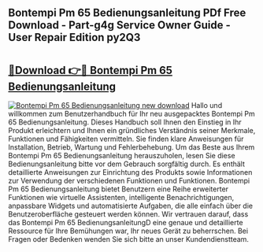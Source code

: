 ## Bontempi Pm 65 Bedienungsanleitung PDf Free Download - Part-g4g Service Owner Guide - User Repair Edition py2Q3

# <h2><a href="http://df1uh6m.blite.top/?on=Bontempi+Pm+65+Bedienungsanleitung">🔗Download 👉🔴 Bontempi Pm 65 Bedienungsanleitung</a></h2>

[![Bontempi Pm 65 Bedienungsanleitung new download](https://i.imgur.com/lujVjoI.png)](http://df1uh6m.blite.top/?on=Bontempi+Pm+65+Bedienungsanleitung)
Hallo und willkommen zum Benutzerhandbuch für Ihr neu ausgepacktes Bontempi Pm 65 Bedienungsanleitung. Dieses Handbuch soll Ihnen den Einstieg in Ihr Produkt erleichtern und Ihnen ein gründliches Verständnis seiner Merkmale, Funktionen und Fähigkeiten vermitteln. Sie finden klare Anweisungen für Installation, Betrieb, Wartung und Fehlerbehebung. Um das Beste aus Ihrem Bontempi Pm 65 Bedienungsanleitung herauszuholen, lesen Sie diese Bedienungsanleitung bitte vor dem Gebrauch sorgfältig durch. Es enthält detaillierte Anweisungen zur Einrichtung des Produkts sowie Informationen zur Verwendung der verschiedenen Funktionen und Funktionen. Bontempi Pm 65 Bedienungsanleitung bietet Benutzern eine Reihe erweiterter Funktionen wie virtuelle Assistenten, intelligente Benachrichtigungen, anpassbare Widgets und automatisierte Aufgaben, die alle einfach über die Benutzeroberfläche gesteuert werden können. Wir vertrauen darauf, dass das Bontempi Pm 65 BedienungsanleitungD eine genaue und detaillierte Ressource für Ihre Bemühungen war, Ihr neues Gerät zu beherrschen. Bei Fragen oder Bedenken wenden Sie sich bitte an unser Kundendienstteam.
